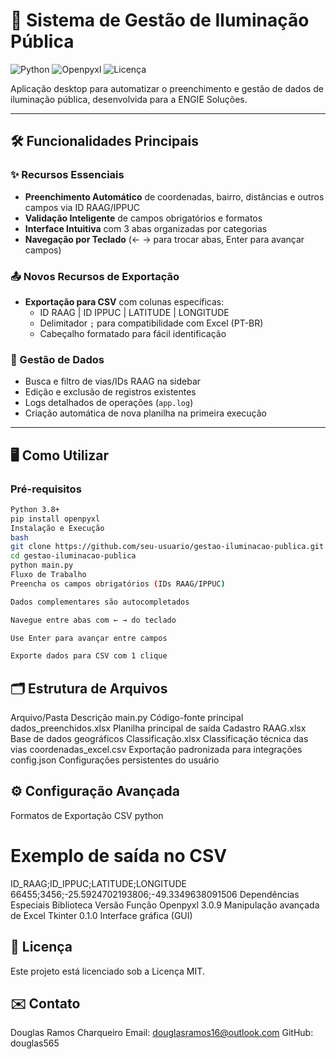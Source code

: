# 🚀 Sistema de Gestão de Iluminação Pública

![Python](https://img.shields.io/badge/Python-3.8%2B-blue)
![Openpyxl](https://img.shields.io/badge/Openpyxl-3.0.9-green)
![Licença](https://img.shields.io/badge/Licença-MIT-orange)

Aplicação desktop para automatizar o preenchimento e gestão de dados de iluminação pública, desenvolvida para a ENGIE Soluções.

---

## 🛠️ Funcionalidades Principais

### ✨ Recursos Essenciais
- **Preenchimento Automático** de coordenadas, bairro, distâncias e outros campos via ID RAAG/IPPUC
- **Validação Inteligente** de campos obrigatórios e formatos
- **Interface Intuitiva** com 3 abas organizadas por categorias
- **Navegação por Teclado** (← → para trocar abas, Enter para avançar campos)

### 📤 Novos Recursos de Exportação
- **Exportação para CSV** com colunas específicas:
  - ID RAAG | ID IPPUC | LATITUDE | LONGITUDE
  - Delimitador `;` para compatibilidade com Excel (PT-BR)
  - Cabeçalho formatado para fácil identificação

### 🔄 Gestão de Dados
- Busca e filtro de vias/IDs RAAG na sidebar
- Edição e exclusão de registros existentes
- Logs detalhados de operações (`app.log`)
- Criação automática de nova planilha na primeira execução

---

## 🖥️ Como Utilizar

### Pré-requisitos
```bash
Python 3.8+
pip install openpyxl
Instalação e Execução
bash
git clone https://github.com/seu-usuario/gestao-iluminacao-publica.git
cd gestao-iluminacao-publica
python main.py
Fluxo de Trabalho
Preencha os campos obrigatórios (IDs RAAG/IPPUC)

Dados complementares são autocompletados

Navegue entre abas com ← → do teclado

Use Enter para avançar entre campos

Exporte dados para CSV com 1 clique 

```

## 🗂️ Estrutura de Arquivos
Arquivo/Pasta	Descrição
main.py	Código-fonte principal
dados_preenchidos.xlsx	Planilha principal de saída
Cadastro RAAG.xlsx	Base de dados geográficos
Classificação.xlsx	Classificação técnica das vias
coordenadas_excel.csv	Exportação padronizada para integrações
config.json	Configurações persistentes do usuário


## ⚙️ Configuração Avançada
Formatos de Exportação CSV
python
# Exemplo de saída no CSV
ID_RAAG;ID_IPPUC;LATITUDE;LONGITUDE
66455;3456;-25.5924702193806;-49.3349638091506
Dependências Especiais
Biblioteca	Versão	Função
Openpyxl	3.0.9	Manipulação avançada de Excel
Tkinter	0.1.0	Interface gráfica (GUI)


## 📜 Licença
Este projeto está licenciado sob a Licença MIT.


## ✉️ Contato
Douglas Ramos Charqueiro
Email: douglasramos16@outlook.com
GitHub: douglas565
